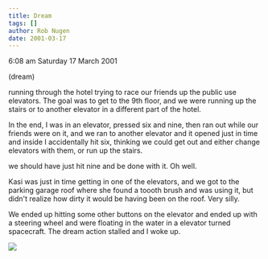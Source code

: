 ```yaml
---
title: Dream
tags: []
author: Rob Nugen
date: 2001-03-17
---
```


<p class=date>6:08 am Saturday 17 March 2001</p>

<p class=note>(dream)</p>

<p class=dream>running through the hotel trying to race our friends up the
public use elevators.  The goal was to get to the 9th floor, and we were
running up the stairs or to another elevator in a different part of the
hotel.</p>

<p class=dream>In the end, I was in an elevator, pressed six and nine, then
ran out while our friends were on it, and we ran to another elevator and it
opened just in time and inside I accidentally hit six, thinking we could get
out and either change  elevators with them, or run up the stairs.</p>

<p class=dream>we should have just hit nine and be done with it.  Oh
well.</p>

<p class=dream>Kasi was just in time getting in one of the elevators, and we
got to the parking garage roof where she found a toooth brush and was using
it, but didn't realize how dirty it would be having been on the roof.  Very
silly.</p>

<p class=dream>We ended up hitting some other buttons on the elevator and
ended up with a steering wheel and were floating in the water in a elevator
turned spacecraft.  The dream action stalled and I woke up.</p>

<p><img src="/images/rob/wL-ROB.gif">

